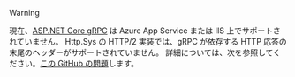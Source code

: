 > [!WARNING]
> 現在、[ASP.NET Core gRPC](xref:grpc/index) は Azure App Service または IIS 上でサポートされていません。 Http.Sys の HTTP/2 実装では、gRPC が依存する HTTP 応答の末尾のヘッダーがサポートされていません。 詳細については、次を参照してください。[この GitHub の問題](https://github.com/dotnet/AspNetCore/issues/9020)します。
